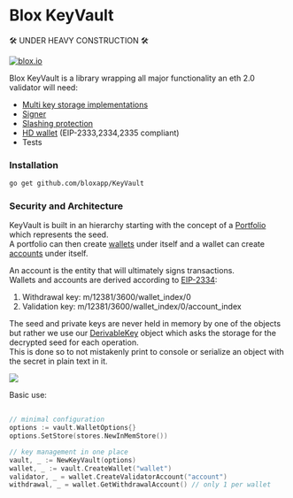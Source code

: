# Blox KeyVault
:hammer_and_wrench: UNDER HEAVY CONSTRUCTION :hammer_and_wrench:


[![blox.io](https://s3.us-east-2.amazonaws.com/app-files.blox.io/static/media/powered_by.png)](https://blox.io)

Blox KeyVault is a library wrapping all major functionality an eth 2.0 validator will need:
  - [Multi key storage implementations](https://github.com/bloxapp/KeyVault/tree/master/stores)
  - [Signer](https://github.com/bloxapp/KeyVault/tree/master/validator_signer)
  - [Slashing protection](https://github.com/bloxapp/KeyVault/tree/master/slashing_protectors)
  - [HD wallet](https://github.com/bloxapp/KeyVault/tree/master/wallet_hd) (EIP-2333,2334,2335 compliant)
  - Tests

### Installation

 ```sh
go get github.com/bloxapp/KeyVault
   ```

### Security and Architecture
KeyVault is built in an hierarchy starting with the concept of a [Portfolio](https://github.com/bloxapp/KeyVault/blob/master/core/portfolio.go) which represents the seed.<br/>
A portfolio can then create [wallets](https://github.com/bloxapp/KeyVault/blob/master/core/wallet.go) under itself and a wallet can create [accounts](https://github.com/bloxapp/KeyVault/blob/master/core/account.go) under itself.

An account is the entity that will ultimately signs transactions.<br/> 
Wallets and accounts are derived according to [EIP-2334](https://github.com/ethereum/EIPs/blob/master/EIPS/eip-2334.md#validator-keys):<br/>
1) Withdrawal key: m/12381/3600/wallet_index/0<br/>
2) Validation key: m/12381/3600/wallet_index/0/account_index

The seed and private keys are never held in memory by one of the objects but rather we use our [DerivableKey](https://github.com/bloxapp/KeyVault/blob/master/core/derivable_key.go) object which asks the storage for the decrypted seed for each operation.<br/>
This is done so to not mistakenly print to console or serialize an object with the secret in plain text in it.

![](https://github.com/bloxapp/KeyVault/blob/master/images/arch_overview.png?raw=true)


Basic use:
```go
	
// minimal configuration
options := vault.WalletOptions{}
options.SetStore(stores.NewInMemStore())

// key management in one place
vault, _ := NewKeyVault(options)
wallet, _ := vault.CreateWallet("wallet")
validator, _ = wallet.CreateValidatorAccount("account")
withdrawal, _ = wallet.GetWithdrawalAccount() // only 1 per wallet
```
